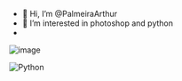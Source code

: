 - 👋 Hi, I’m @PalmeiraArthur
- 👀 I’m interested in photoshop and python
- 
![image](https://github.com/PalmeiraArthur/PalmeiraArthur/assets/135675360/5288ae64-6933-435a-ac0f-7420220635a0)

<div style="display: inline_block">
  <img align="center" alt="Python" src="https://img.shields.io/badge/Python-3776AB?style=for-the-badge&logo=python&logoColor=white" />


</div>
